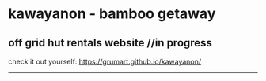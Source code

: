 # kawayanon - bamboo getaway
## off grid hut rentals website  //in progress

check it out yourself: https://grumart.github.io/kawayanon/

<hr>


